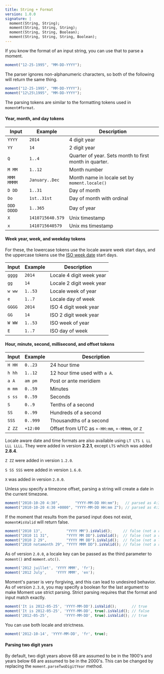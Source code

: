 ```yaml
---
title: String + Format
version: 1.0.0
signature: |
  moment(String, String);
  moment(String, String, String);
  moment(String, String, Boolean);
  moment(String, String, String, Boolean);
---
```



If you know the format of an input string, you can use that to parse a moment.

```javascript
moment("12-25-1995", "MM-DD-YYYY");
```

The parser ignores non-alphanumeric characters, so both of the following will return the same thing.

```javascript
moment("12-25-1995", "MM-DD-YYYY");
moment("12\25\1995", "MM-DD-YYYY");
```

The parsing tokens are similar to the formatting tokens used in `moment#format`.

#### Year, month, and day tokens

| Input       | Example          | Description |
| ----------- | ---------------- | ----------- |
| `YYYY`      | `2014`           | 4 digit year |
| `YY`        | `14`             | 2 digit year |
| `Q`         | `1..4`           | Quarter of year. Sets month to first month in quarter. |
| `M MM`      | `1..12`          | Month number |
| `MMM MMMM`  | `January..Dec`   | Month name in locale set by `moment.locale()` |
| `D DD`      | `1..31`          | Day of month |
| `Do`        | `1st..31st`      | Day of month with ordinal |
| `DDD DDDD`  | `1..365`         | Day of year |
| `X`         | `1410715640.579` | Unix timestamp |
| `x`         | `1410715640579`  | Unix ms timestamp |

#### Week year, week, and weekday tokens

For these, the lowercase tokens use the locale aware week start days, and the uppercase tokens use the [ISO week date](http://en.wikipedia.org/wiki/ISO_week_date) start days.

| Input    | Example | Description |
| -------- | ------- | ----------- |
| `gggg`   | `2014`  | Locale 4 digit week year |
| `gg`     | `14`    | Locale 2 digit week year |
| `w ww`   | `1..53` | Locale week of year |
| `e`      | `1..7`  | Locale day of week |
| `GGGG`   | `2014`  | ISO 4 digit week year |
| `GG`     | `14`    | ISO 2 digit week year |
| `W WW`   | `1..53` | ISO week of year |
| `E`      | `1..7`  | ISO day of week |

#### Hour, minute, second, millisecond, and offset tokens

| Input          | Example  | Description |
| -------------- | -------- | ----------- |
| `H HH`         | `0..23`  | 24 hour time |
| `h hh`         | `1..12`  | 12 hour time used with `a A`. |
| `a A`          | `am pm`  | Post or ante meridiem |
| `m mm`         | `0..59`  | Minutes |
| `s ss`         | `0..59`  | Seconds |
| `S`            | `0..9`   | Tenths of a second |
| `SS`           | `0..99`  | Hundreds of a second |
| `SSS`          | `0..999` | Thousandths of a second |
| `Z ZZ`         | `+12:00` | Offset from UTC as `+-HH:mm`, `+-HHmm`, or `Z` |

Locale aware date and time formats are also available using `LT LTS L LL LLL
LLLL`. They were added in version **2.2.1**, except `LTS` which was added
**2.8.4**.

`Z ZZ` were added in version `1.2.0`.

`S SS SSS` were added in version `1.6.0`.

`X` was added in version `2.0.0`.

Unless you specify a timezone offset, parsing a string will create a date in the current timezone.

```js
moment("2010-10-20 4:30",       "YYYY-MM-DD HH:mm");   // parsed as 4:30 local time
moment("2010-10-20 4:30 +0000", "YYYY-MM-DD HH:mm Z"); // parsed as 4:30 UTC
```

If the moment that results from the parsed input does not exist, `moment#isValid` will return false.

```js
moment("2010 13",           "YYYY MM").isValid();     // false (not a real month)
moment("2010 11 31",        "YYYY MM DD").isValid();  // false (not a real day)
moment("2010 2 29",         "YYYY MM DD").isValid();  // false (not a leap year)
moment("2010 notamonth 29", "YYYY MMM DD").isValid(); // false (not a real month name)
```

As of version `2.0.0`, a locale key can be passed as the third parameter to `moment()` and `moment.utc()`.

```js
moment('2012 juillet', 'YYYY MMM', 'fr');
moment('2012 July',    'YYYY MMM', 'en');
```

Moment's parser is very forgiving, and this can lead to undesired behavior. As of version `2.3.0`, you may specify a boolean for the last argument to make Moment use strict parsing. Strict parsing requires that the format and input match exactly.

```javascript
moment('It is 2012-05-25', 'YYYY-MM-DD').isValid();       // true
moment('It is 2012-05-25', 'YYYY-MM-DD', true).isValid(); // false
moment('2012-05-25',       'YYYY-MM-DD', true).isValid(); // true
```

You can use both locale and strictness.

```javascript
moment('2012-10-14', 'YYYY-MM-DD', 'fr', true);
```

#### Parsing two digit years

By default, two digit years above 68 are assumed to be in the 1900's and years below 68 are assumed to be in the 2000's. This can be changed by replacing the `moment.parseTwoDigitYear` method.

